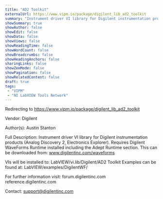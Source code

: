 ```yaml
---
title: "AD2 Toolkit"
externalUrl: https://www.vipm.io/package/digilent_lib_ad2_toolkit
summary: "Instrument driver VI library for Digilent instrumentation products (Analog Discovery 2, Electronics Explorer)."
showSummary: true
showAuthor: false
showEdit: false
showData: false
showViews: false
showReadingTime: false
showWordCount: false
showBreadcrumbs: false
showHeadingAnchors: false
sharingLinks: false
showZenMode: false
showPagination: false
showRelatedContent: false
draft: true
tags:
 - "VIPM"
 - "NI LabVIEW Tools Network"
---
```


Redirecting to https://www.vipm.io/package/digilent_lib_ad2_toolkit

Vendor: Digilent

Author(s): Austin Stanton
 
Full Description:
Instrument driver VI library for Digilent instrumentation products (Analog Discovery 2, Electronics Explorer).
Requires Digilent WaveForms Runtime installed including the Adept Runtime section.
This can be downloaded from: www.digilentinc.com/waveforms

VIs will be installed to: LabVIEW/vi.lib/Digilent/AD2 Toolkit
Examples can be found at: LabVIEW/examples/DigilentWF/

For further information visit:
forum.digilentinc.com reference.digilentinc.com

Contact: support@digilentinc.com